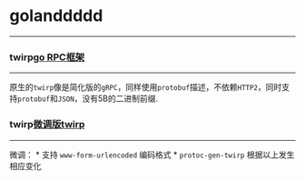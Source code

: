 # golanddddd
***

### twirp[go RPC框架](https://github.com/twitchtv/twirp)
***
原生的`twirp`像是简化版的`gRPC`，同样使用`protobuf`描述，不依赖`HTTP2`，同时支持`protobuf`和`JSON`，没有5B的二进制前缀.


### twirp[微调版twirp](https://github.com/bilibili/twirp)
***
微调：
	* 支持 `www-form-urlencoded` 编码格式
	* `protoc-gen-twirp` 根据以上发生相应变化
